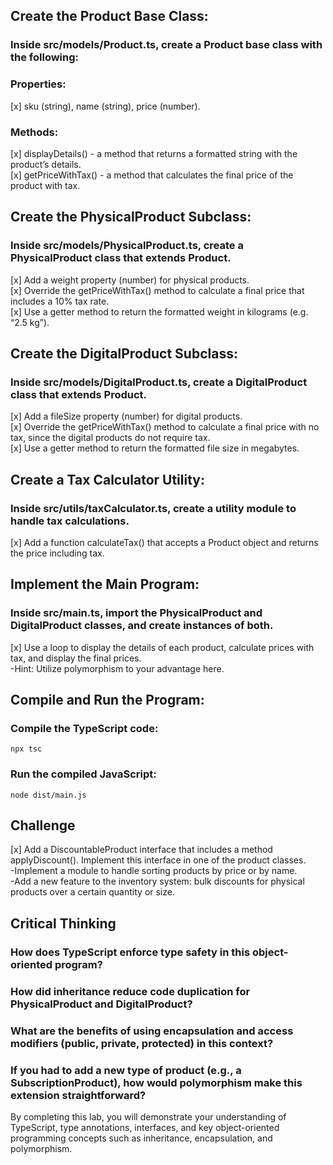 ## Create the Product Base Class:

### Inside src/models/Product.ts, create a Product base class with the following:

### Properties:

[x] sku (string), name (string), price (number).<br>

### Methods:

[x] displayDetails() - a method that returns a formatted string with the product’s details.<br>
[x] getPriceWithTax() - a method that calculates the final price of the product with tax.<br>

## Create the PhysicalProduct Subclass:

### Inside src/models/PhysicalProduct.ts, create a PhysicalProduct class that extends Product.

[x] Add a weight property (number) for physical products.<br>
[x] Override the getPriceWithTax() method to calculate a final price that includes a 10% tax rate.<br>
[x] Use a getter method to return the formatted weight in kilograms (e.g. “2.5 kg”).<br>

## Create the DigitalProduct Subclass:

### Inside src/models/DigitalProduct.ts, create a DigitalProduct class that extends Product.

[x] Add a fileSize property (number) for digital products.<br>
[x] Override the getPriceWithTax() method to calculate a final price with no tax, since the digital products do not require tax.<br>
[x] Use a getter method to return the formatted file size in megabytes.<br>

## Create a Tax Calculator Utility:

### Inside src/utils/taxCalculator.ts, create a utility module to handle tax calculations.

[x] Add a function calculateTax() that accepts a Product object and returns the price including tax.

## Implement the Main Program:

### Inside src/main.ts, import the PhysicalProduct and DigitalProduct classes, and create instances of both.

[x] Use a loop to display the details of each product, calculate prices with tax, and display the final prices.<br>
-Hint: Utilize polymorphism to your advantage here.<br>

## Compile and Run the Program:

### Compile the TypeScript code:

`npx tsc`

### Run the compiled JavaScript:

`node dist/main.js`

## Challenge

[x] Add a DiscountableProduct interface that includes a method applyDiscount(). Implement this interface in one of the product classes.<br>
-Implement a module to handle sorting products by price or by name.<br>
-Add a new feature to the inventory system: bulk discounts for physical products over a certain quantity or size.

## Critical Thinking

### How does TypeScript enforce type safety in this object-oriented program?

### How did inheritance reduce code duplication for PhysicalProduct and DigitalProduct?

### What are the benefits of using encapsulation and access modifiers (public, private, protected) in this context?

### If you had to add a new type of product (e.g., a SubscriptionProduct), how would polymorphism make this extension straightforward?

By completing this lab, you will demonstrate your understanding of TypeScript, type annotations, interfaces, and key object-oriented programming concepts such as inheritance, encapsulation, and polymorphism.
